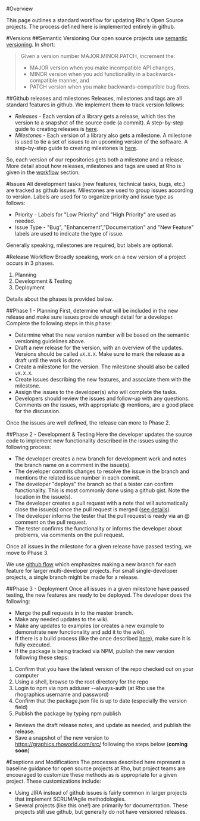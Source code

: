 #Overview

This page outlines a standard workflow for updating Rho's Open Source projects. The process defined here is implemented entirely in github. 

#Versions
##Semantic Versioning
Our open source projects use [semantic versioning](http://semver.org/). In short: 

> Given a version number MAJOR.MINOR.PATCH, increment the:
> 
> - MAJOR version when you make incompatible API changes,
> - MINOR version when you add functionality in a backwards-compatible manner, and
> - PATCH version when you make backwards-compatible bug fixes.

##Github releases and milestones
Releases, milestones and tags are all standard features in github. We implement them to track version follows: 
- _Releases_ - Each version of a library gets a release, which ties the version to a snapshot of the source code (a commit). A    step-by-step guide to creating releases is [here](https://help.github.com/articles/creating-releases/). 
- _Milestones_ - Each version of a library also gets a milestone. A milestone is used to tie a set of issues to an upcoming version of the software. A step-by-step guide to creating milestones is [here](https://help.github.com/articles/creating-releases/).

So, each version of our repositories gets both a milestone and a release. More detail about how releases, milestones and tags are used at Rho is given in the [workflow](#workflow) section. 

#Issues
All development tasks (new features, technical tasks, bugs, etc.) are tracked as github issues. Milestones are used to group issues according to version. Labels are used for to organize priority and issue type as follows: 

- Priority - Labels for "Low Priority" and "High Priority" are used as needed. 
- Issue Type - "Bug", "Enhancement","Documentation" and "New Feature" labels are used to indicate the type of issue. 
 
Generally speaking, milestones are required, but labels are optional. 

#Release Workflow
Broadly speaking, work on a new version of a project occurs in 3 phases.

1. Planning
2. Development & Testing
3. Deployment

Details about the phases is provided below.

##Phase 1 - Planning
First, determine what will be included in the new release and make sure issues provide enough detail for a developer. Complete the following steps in this phase: 

- Determine what the new version number will be based on the semantic versioning guidelines above. 
- Draft a new release for the version, with an overview of the updates. Versions should be called `vX.X.X`. Make sure to mark the release as a draft until the work is done. 
- Create a milestone for the version. The milestone should also be called `vX.X.X`.
- Create issues describing the new features, and associate them with the milestone.
- Assign the issues to the developer(s) who will complete the tasks. 
- Developers should review the issues and follow-up with any questions. Comments on the issues, with appropriate @ mentions, are a good place for the discussion. 
 
Once the issues are well defined, the release can more to Phase 2. 

##Phase 2 - Development & Testing
Here the developer updates the source code to implement new functionality described in the issues using the following process: 

- The developer creates a new branch for development work and notes the branch name on a comment in the issue(s).
- The developer commits changes to resolve the issue in the branch and mentions the related issue number in each commit.
- The developer "deploys" the branch so that a tester can confirm functionality. This is most commonly done using a github gist. Note the location in the issue(s). 
- The developer creates a pull request with a note that will automatically close the issue(s) once the pull request is merged ([see details](https://github.com/blog/1506-closing-issues-via-pull-requests)). 
- The developer informs the tester that the pull request is ready via an @ comment on the pull request. 
- The tester confirms the functionality or informs the developer about problems, via comments on the pull request. 

Once all issues in the milestone for a given release have passed testing, we move to Phase 3. 

We use [github flow](https://guides.github.com/introduction/flow/) which emphasizes making a new branch for each feature for larger multi-developer projects. For small single-developer projects, a single branch might be made for a release. 

##Phase 3 - Deployment
Once all issues in a given milestone have passed testing, the new features are ready to be deployed. The developer does the following: 

- Merge the pull requests in to the master branch.
- Make any needed updates to the wiki.
- Make any updates to examples (or creates a new example to demonstrate new functionality and add it to the wiki).
- If there is a build process (like the once described [here](https://github.com/RhoInc/webcharts-wrapper-boilerplate/wiki)), make sure it is fully executed.
- If the package is being tracked via NPM, publish the new version following these steps:  
 1. Confirm that you have the latest version of the repo checked out on your computer
 2. Using a shell, browse to the root directory for the repo
 3. Login to npm via npm adduser --always-auth (at Rho use the rhographics username and password)
 4. Confirm that the package.json file is up to date (especially the version field)
 5. Publish the package by typing npm publish
- Reviews the draft release notes, and update as needed, and publish the release.
- Save a snapshot of the new version to https://graphics.rhoworld.com/src/ following the steps below (__coming soon__)

#Exeptions and Modifications
The processes described here represent a baseline guidance for open source projects at Rho, but project teams are encouraged to customize these methods as is appropriate for a given project. These customizations include: 

- Using JIRA instead of github issues is fairly common in larger projects that implement SCRUM/Agile methodologies. 
- Several projects (like this one!) are primarily for documentation. These projects still use github, but generally do not have versioned releases. 
